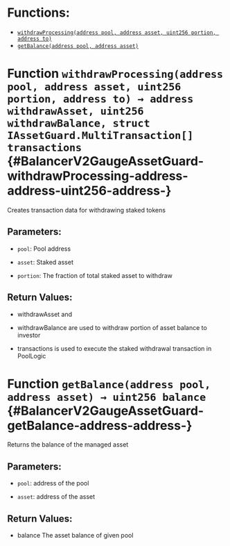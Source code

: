 

# Functions:
- [`withdrawProcessing(address pool, address asset, uint256 portion, address to)`](#BalancerV2GaugeAssetGuard-withdrawProcessing-address-address-uint256-address-)
- [`getBalance(address pool, address asset)`](#BalancerV2GaugeAssetGuard-getBalance-address-address-)



# Function `withdrawProcessing(address pool, address asset, uint256 portion, address to) → address withdrawAsset, uint256 withdrawBalance, struct IAssetGuard.MultiTransaction[] transactions` {#BalancerV2GaugeAssetGuard-withdrawProcessing-address-address-uint256-address-}
Creates transaction data for withdrawing staked tokens


## Parameters:
- `pool`: Pool address

- `asset`: Staked asset

- `portion`: The fraction of total staked asset to withdraw


## Return Values:
- withdrawAsset and

- withdrawBalance are used to withdraw portion of asset balance to investor

- transactions is used to execute the staked withdrawal transaction in PoolLogic


# Function `getBalance(address pool, address asset) → uint256 balance` {#BalancerV2GaugeAssetGuard-getBalance-address-address-}
Returns the balance of the managed asset


## Parameters:
- `pool`: address of the pool

- `asset`: address of the asset


## Return Values:
- balance The asset balance of given pool




